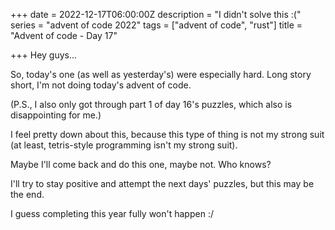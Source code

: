 +++
date = 2022-12-17T06:00:00Z
description = "I didn't solve this :("
series = "advent of code 2022"
tags = ["advent of code", "rust"]
title = "Advent of code - Day 17"

+++
Hey guys...

So, today's one (as well as yesterday's) were especially hard. Long story short, I'm not doing today's advent of code. 

(P.S., I also only got through part 1 of day 16's puzzles, which also is disappointing for me.)

I feel pretty down about this, because this type of thing is not my strong suit (at least, tetris-style programming isn't my strong suit). 

Maybe I'll come back and do this one, maybe not. Who knows?

I'll try to stay positive and attempt the next days' puzzles, but this may be the end.

I guess completing this year fully won't happen :/